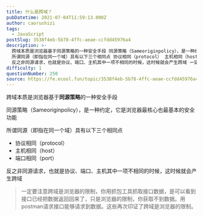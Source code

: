 ```yaml
---
title: 什么是跨域？
pubDatetime: 2021-07-04T11:59:13.000Z
author: caorushizi
tags:
  - JavaScript
postSlug: 3538f4eb-5b78-4ffc-aeae-ccfdd45976a4
description: >-
  跨域本质是浏览器基于同源策略的一种安全手段 同源策略（Sameoriginpolicy），是一种约定，它是浏览器最核心也最基本的安全功能
  所谓同源（即指在同一个域）具有以下三个相同点 协议相同（protocol） 主机相同（host） 端口相同（port）
  反之非同源请求，也就是协议、端口、主机其中一项不相同的时候，这时候就会产生跨域 一定要注意跨域是浏览器的限制，你用抓包工具抓取接口数据，是可以
difficulty: 1
questionNumber: 250
source: https://fe.ecool.fun/topic/3538f4eb-5b78-4ffc-aeae-ccfdd45976a4
---
```


跨域本质是浏览器基于**同源策略**的一种安全手段

同源策略（Sameoriginpolicy），是一种约定，它是浏览器最核心也最基本的安全功能

所谓同源（即指在同一个域）具有以下三个相同点
- 协议相同（protocol）
- 主机相同（host）
- 端口相同（port）

反之非同源请求，也就是协议、端口、主机其中一项不相同的时候，这时候就会产生跨域

>一定要注意跨域是浏览器的限制，你用抓包工具抓取接口数据，是可以看到接口已经把数据返回回来了，只是浏览器的限制，你获取不到数据。用postman请求接口能够请求到数据。这些再次印证了跨域是浏览器的限制。

